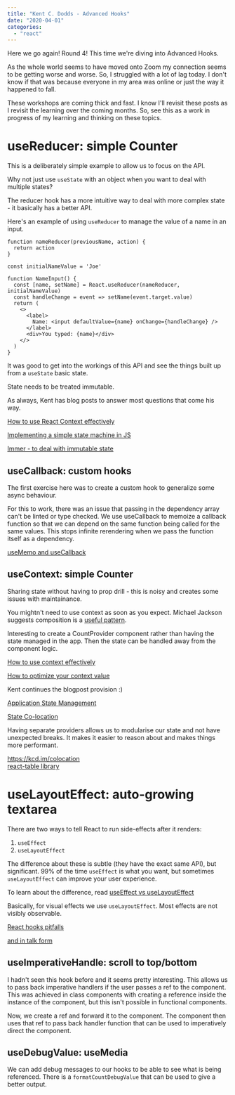 ```yaml
---
title: "Kent C. Dodds - Advanced Hooks"
date: "2020-04-01"
categories: 
  - "react"
---
```


Here we go again! Round 4! This time we're diving into Advanced Hooks.

As the whole world seems to have moved onto Zoom my connection seems to be getting worse and worse. So, I struggled with a lot of lag today. I don't know if that was because everyone in my area was online or just the way it happened to fall.

These workshops are coming thick and fast. I know I'll revisit these posts as I revisit the learning over the coming months. So, see this as a work in progress of my learning and thinking on these topics.

# useReducer: simple Counter

This is a deliberately simple example to allow us to focus on the API.

Why not just use `useState` with an object when you want to deal with multiple states?

The reducer hook has a more intuitive way to deal with more complex state - it basically has a better API.

Here's an example of using `useReducer` to manage the value of a name in an input.

```
function nameReducer(previousName, action) {
  return action
}

const initialNameValue = 'Joe'

function NameInput() {
  const [name, setName] = React.useReducer(nameReducer, initialNameValue)
  const handleChange = event => setName(event.target.value)
  return (
    <>
      <label>
        Name: <input defaultValue={name} onChange={handleChange} />
      </label>
      <div>You typed: {name}</div>
    </>
  )
}
```

It was good to get into the workings of this API and see the things built up from a `useState` basic state.

State needs to be treated immutable.

As always, Kent has blog posts to answer most questions that come his way.

[How to use React Context effectively](https://kentcdodds.com/blog/how-to-use-react-context-effectively)

[Implementing a simple state machine in JS](https://kentcdodds.com/blog/implementing-a-simple-state-machine-library-in-javascript)

[Immer - to deal with immutable state](https://immerjs.github.io/immer/docs/introduction)

## useCallback: custom hooks

The first exercise here was to create a custom hook to generalize some async behaviour.

For this to work, there was an issue that passing in the dependency array can't be linted or type checked. We use useCallback to memoize a callback function so that we can depend on the same function being called for the same values. This stops infinite rerendering when we pass the function itself as a dependency.

[useMemo and useCallback](https://kentcdodds.com/blog/usememo-and-usecallback)

## useContext: simple Counter

Sharing state without having to prop drill - this is noisy and creates some issues with maintainance.

You mightn't need to use context as soon as you expect. Michael Jackson suggests composition is a [useful pattern](https://twitter.com/mjackson/status/1195495535483817984).

Interesting to create a CountProvider component rather than having the state managed in the app. Then the state can be handled away from the component logic.

[How to use context effectively](https://kentcdodds.com/blog/how-to-use-react-context-effectively)

[How to optimize your context value](https://kentcdodds.com/blog/how-to-optimize-your-context-value)

Kent continues the blogpost provision :)

[Application State Management](https://kentcdodds.com/blog/application-state-management-with-react)

[State Co-location](https://kentcdodds.com/blog/state-colocation-will-make-your-react-app-faster)

Having separate providers allows us to modularise our state and not have unexpected breaks. It makes it easier to reason about and makes things more performant.

https://kcd.im/colocation  
[react-table library](https://github.com/tannerlinsley/react-table)

# useLayoutEffect: auto-growing textarea

There are two ways to tell React to run side-effects after it renders:

1. `useEffect`
2. `useLayoutEffect`

The difference about these is subtle (they have the exact same API), but significant. 99% of the time `useEffect` is what you want, but sometimes `useLayoutEffect` can improve your user experience.

To learn about the difference, read [useEffect vs useLayoutEffect](https://kentcdodds.com/blog/useeffect-vs-uselayouteffect)

Basically, for visual effects we use `useLayoutEffect`. Most effects are not visibly observable.

[React hooks pitfalls](https://kentcdodds.com/blog/react-hooks-pitfalls)

[and in talk form](https://www.youtube.com/watch?v=VIRcX2X7EUk)

## useImperativeHandle: scroll to top/bottom

I hadn't seen this hook before and it seems pretty interesting. This allows us to pass back imperative handlers if the user passes a ref to the component. This was achieved in class components with creating a reference inside the instance of the component, but this isn't possible in functional components.

Now, we create a ref and forward it to the component. The component then uses that ref to pass back handler function that can be used to imperatively direct the component.

## useDebugValue: useMedia

We can add debug messages to our hooks to be able to see what is being referenced. There is a `formatCountDebugValue` that can be used to give a better output.
